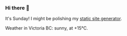 ### Hi there :wave:

It's Sunday! I might be polishing my [static site generator](https://github.com/bewuethr/pandoc-bash-blog).

Weather in Victoria BC: sunny, at +15°C.
